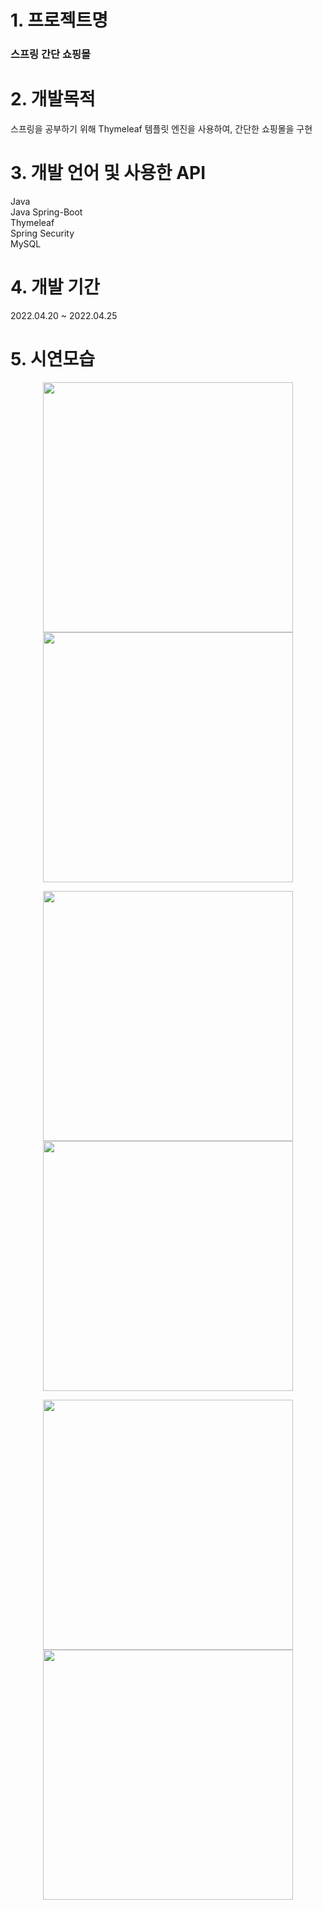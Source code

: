# 1. 프로젝트명

### 스프링 간단 쇼핑몰

# 2. 개발목적

스프링을 공부하기 위해 Thymeleaf 템플릿 엔진을 사용하여, 간단한 쇼핑몰을 구현

# 3. 개발 언어 및 사용한 API

Java <br>
Java Spring-Boot <br>
Thymeleaf <br>
Spring Security <br>
MySQL <br>

# 4. 개발 기간
2022.04.20 ~ 2022.04.25

# 5. 시연모습
<p align="center">
<img src="https://user-images.githubusercontent.com/98489230/174473261-08fe3c38-01ea-4bc1-95a0-7923d6f9e6b2.png" width="400px">
<img src="https://user-images.githubusercontent.com/98489230/174473259-d3479d30-d010-402c-a99a-c906cad5e8f7.png" width="400px">
</p>
<p align="center">
<img src="https://user-images.githubusercontent.com/98489230/174473255-27183453-d968-4d0d-b974-9189bfe8dacd.png" width="400px">
<img src="https://user-images.githubusercontent.com/98489230/174473263-5da183a3-15fd-46b8-a12e-477e5dd2ecbf.png" width="400px">
</p>
<p align="center">
<img src="https://user-images.githubusercontent.com/98489230/174473258-b7e3421d-a497-4c06-a0dc-2c1dd74d929e.png" width="400px">
<img src="https://user-images.githubusercontent.com/98489230/174473264-3a32dad6-18b1-4b5a-98f7-3688f4595748.png" width="400px">
</p>


